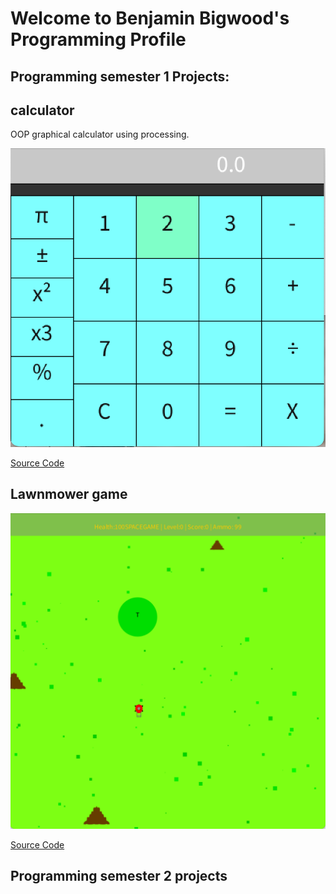 # Welcome to Benjamin Bigwood's Programming Profile

## Programming semester 1 Projects:

## 

## calculator

OOP graphical calculator using processing.

![Calculator](https://github.com/Lawnmowerking1/benjamin-P/blob/gh-pages/images/Calc.png?raw=true)

[Source Code](https://github.com/Lawnmowerking1/benjamin-P/tree/gh-pages/src/calc)

## Lawnmower game

![Lawnmower](https://github.com/Lawnmowerking1/benjamin-P/blob/gh-pages/images/lawnmower/lawnmowergame.png?raw=true)

[Source Code](https://github.com/Lawnmowerking1/benjamin-P/tree/gh-pages/src/Lawnmowerg)
## Programming semester 2 projects
